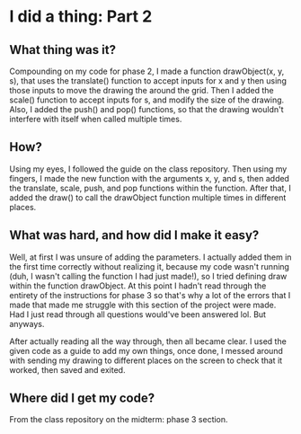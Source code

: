 # I did a thing: Part 2

## What thing was it?

Compounding on my code for phase 2, I made a function drawObject(x, y, s), that uses the translate() function to accept inputs for x and y then using those inputs to move the drawing the around the grid. Then I added the scale() function to accept inputs for s, and modify the size of the drawing. Also, I added the push() and pop() functions, so that the drawing wouldn't interfere with itself when called multiple times.

## How?

Using my eyes, I followed the guide on the class repository. Then using my fingers, I made the new function with the arguments x, y, and s, then added the translate, scale, push, and pop functions within the function. After that, I added the draw() to call the drawObject function multiple times in different places.

## What was hard, and how did I make it easy?

Well, at first I was unsure of adding the parameters. I actually added them in the first time correctly without realizing it, because my code wasn't running (duh, I wasn't calling the function I had just made!), so I tried defining draw within the function drawObject. At this point I hadn't read through the entirety of the instructions for phase 3 so that's why a lot of the errors that I made that made me struggle with this section of the project were made. Had I just read through all questions would've been answered lol. But anyways.

After actually reading all the way through, then all became clear. I used the given code as a guide to add my own things, once done, I messed around with sending my drawing to different places on the screen to check that it worked, then saved and exited.

## Where did I get my code?

From the class repository on the midterm: phase 3 section. 
